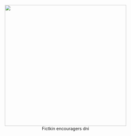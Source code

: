 <center>
  <img src="https://images-wixmp-ed30a86b8c4ca887773594c2.wixmp.com/f/b7a3018c-87b2-4e6e-8e10-2d2cb37d5a2f/dji75g1-90c9c4a9-a7c1-478f-a3ff-1865fc8cb839.png/v1/fit/w_598,h_382,q_70,strp/untitled776_20250404203743_by_dawkling_dji75g1-375w-2x.jpg?token=eyJ0eXAiOiJKV1QiLCJhbGciOiJIUzI1NiJ9.eyJzdWIiOiJ1cm46YXBwOjdlMGQxODg5ODIyNjQzNzNhNWYwZDQxNWVhMGQyNmUwIiwiaXNzIjoidXJuOmFwcDo3ZTBkMTg4OTgyMjY0MzczYTVmMGQ0MTVlYTBkMjZlMCIsIm9iaiI6W1t7ImhlaWdodCI6Ijw9MzgyIiwicGF0aCI6IlwvZlwvYjdhMzAxOGMtODdiMi00ZTZlLThlMTAtMmQyY2IzN2Q1YTJmXC9kamk3NWcxLTkwYzljNGE5LWE3YzEtNDc4Zi1hM2ZmLTE4NjVmYzhjYjgzOS5wbmciLCJ3aWR0aCI6Ijw9NTk4In1dXSwiYXVkIjpbInVybjpzZXJ2aWNlOmltYWdlLm9wZXJhdGlvbnMiXX0.HXAQ2u90GhtMWM8bJqrUhJooBw63JRTWMNgwFSESQ_U" width=400>
  <br>
  Fictkin encouragers dni
</center>
